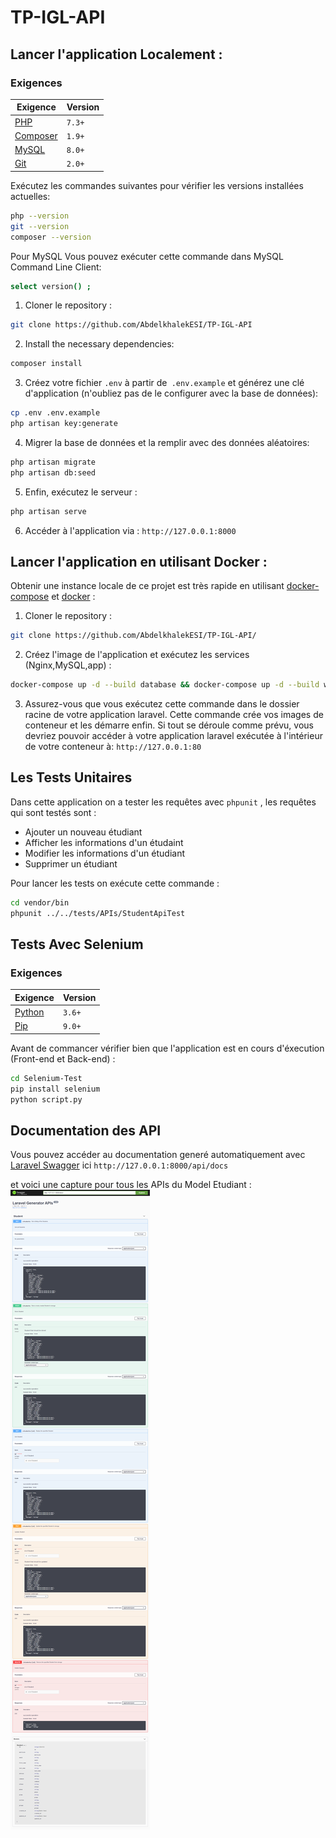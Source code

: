 # TP-IGL-API 

## Lancer l'application Localement : 

### Exigences 
| Exigence                                 | Version |
| ------------------------------------------- | ------- |
| [PHP](https://www.php.net)                | `7.3+`  |
| [Composer](https://getcomposer.org) | `1.9+`  |
| [MySQL](https://www.mysql.com) | `8.0+`  |
| [Git](https://git-scm.com/downloads) | `2.0+`  |

Exécutez les commandes suivantes pour vérifier les versions installées actuelles:

```bash
php --version
git --version
composer --version
```

Pour MySQL Vous pouvez exécuter cette commande dans MySQL Command Line Client:

```bash
select version() ;
```

1. Cloner le repository :

```bash
git clone https://github.com/AbdelkhalekESI/TP-IGL-API
```

2. Install the necessary dependencies:

```bash
composer install
```

3. Créez votre fichier `.env` à partir de` .env.example` et générez une clé d'application (n'oubliez pas de le configurer avec la base de données):

```bash
cp .env .env.example
php artisan key:generate  
```

4. Migrer la base de données et la remplir avec des données aléatoires:
```bash
php artisan migrate 
php artisan db:seed
```

5. Enfin, exécutez le serveur :

```bash
php artisan serve
```

6. Accéder à l'application via : `http://127.0.0.1:8000`

## Lancer l'application en utilisant Docker : 

Obtenir une instance locale de ce projet est très rapide en utilisant [docker-compose](https://docs.docker.com/compose/) et [docker](https://www.docker.com/products/docker-desktop) :

1. Cloner le repository :

```bash
git clone https://github.com/AbdelkhalekESI/TP-IGL-API/
```

2. Créez l'image de l'application et exécutez les services (Nginx,MySQL,app) :

```bash
docker-compose up -d --build database && docker-compose up -d --build web && docker-compose up -d --build app 
```

3. Assurez-vous que vous exécutez cette commande dans le dossier racine de votre application laravel. Cette commande crée vos images de conteneur et les démarre enfin. Si tout se déroule comme prévu, vous devriez pouvoir accéder à votre application laravel exécutée à l'intérieur de votre conteneur à: `http://127.0.0.1:80`

## Les Tests Unitaires 

Dans cette application on a tester les requêtes avec `phpunit` , les requêtes qui sont testés sont :

- Ajouter un nouveau étudiant 
- Afficher les informations d'un étudaint 
- Modifier les informations d'un étudiant 
- Supprimer un étudiant 

Pour lancer les tests on exécute cette commande :

```bash
cd vendor/bin
phpunit ../../tests/APIs/StudentApiTest
```

## Tests Avec Selenium 

### Exigences 

| Exigence                                 | Version |
| ------------------------------------------- | ------- |
| [Python](https://www.python.org/downloads/) | `3.6+`  |
| [Pip](https://pypi.org/project/pip/) | `9.0+`  |

Avant de commancer vérifier bien que l'application est en cours d'éxecution (Front-end et Back-end) :

```bash
cd Selenium-Test
pip install selenium
python script.py
```

## Documentation des API 

Vous pouvez accéder au documentation generé automatiquement avec [Laravel Swagger](https://github.com/mtrajano/laravel-swagger) ici `http://127.0.0.1:8000/api/docs`

et voici une capture pour tous les APIs du Model Etudiant : 
![Swagger API](/Screenshots/screen.png)
